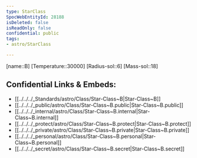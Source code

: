 ```yaml
---
type: StarClass
SpocWebEntityId: 28188
isDeleted: false
isReadOnly: false
confidential: public
tags:
- astro/StarClass

---
```

[name::B]
[Temperature::30000]
[Radius-sol::6]
[Mass-sol::18]




## Confidential Links & Embeds: 
- [[../../../_Standards/astro/Class/Star-Class~B|Star-Class~B]] 
- [[../../../_public/astro/Class/Star-Class~B.public|Star-Class~B.public]] 
- [[../../../_internal/astro/Class/Star-Class~B.internal|Star-Class~B.internal]] 
- [[../../../_protect/astro/Class/Star-Class~B.protect|Star-Class~B.protect]] 
- [[../../../_private/astro/Class/Star-Class~B.private|Star-Class~B.private]] 
- [[../../../_personal/astro/Class/Star-Class~B.personal|Star-Class~B.personal]] 
- [[../../../_secret/astro/Class/Star-Class~B.secret|Star-Class~B.secret]]

